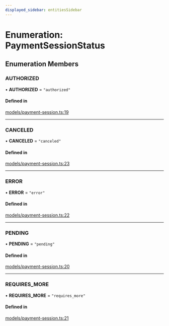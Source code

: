 ```yaml
---
displayed_sidebar: entitiesSidebar
---
```


# Enumeration: PaymentSessionStatus

## Enumeration Members

### AUTHORIZED

• **AUTHORIZED** = ``"authorized"``

#### Defined in

[models/payment-session.ts:19](https://github.com/cloudnepal/medusa/blob/0b0d50b4/packages/medusa/src/models/payment-session.ts#L19)

___

### CANCELED

• **CANCELED** = ``"canceled"``

#### Defined in

[models/payment-session.ts:23](https://github.com/cloudnepal/medusa/blob/0b0d50b4/packages/medusa/src/models/payment-session.ts#L23)

___

### ERROR

• **ERROR** = ``"error"``

#### Defined in

[models/payment-session.ts:22](https://github.com/cloudnepal/medusa/blob/0b0d50b4/packages/medusa/src/models/payment-session.ts#L22)

___

### PENDING

• **PENDING** = ``"pending"``

#### Defined in

[models/payment-session.ts:20](https://github.com/cloudnepal/medusa/blob/0b0d50b4/packages/medusa/src/models/payment-session.ts#L20)

___

### REQUIRES\_MORE

• **REQUIRES\_MORE** = ``"requires_more"``

#### Defined in

[models/payment-session.ts:21](https://github.com/cloudnepal/medusa/blob/0b0d50b4/packages/medusa/src/models/payment-session.ts#L21)
